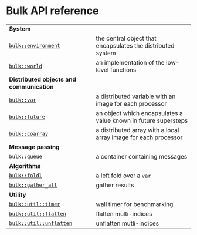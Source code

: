 Bulk API reference
==================

|                                                   |                                                                 |
|---------------------------------------------------|-----------------------------------------------------------------|
| **System**                                        |                                                                 |
| [`bulk::environment`](environment.md)             | the central object that encapsulates the distributed system     |
| [`bulk::world`](world.md)                         | an implementation of the low-level functions                    |
| **Distributed objects and communication**         |                                                                 |
| [`bulk::var`](var.md)                             | a distributed variable with an image for each processor         |
| [`bulk::future`](future.md)                       | an object which encapsulates a value known in future supersteps |
| [`bulk::coarray`](coarray.md)                     | a distributed array with a local array image for each processor |
| **Message passing**                               |                                                                 |
| [`bulk::queue`](queue.md)                 	    | a container containing messages                                 |
| **Algorithms**                                    |                                                                 |
| [`bulk::foldl`](foldl.md)                         | a left fold over a `var`                                        |
| [`bulk::gather_all`](gather_all.md)               | gather results                                                  |
| **Utility**                                       |                                                                 |
| [`bulk::util::timer`](timer.md)                   | wall timer for benchmarking                                     |
| [`bulk::util::flatten`](flatten.md)               | flatten multi-indices                                           |
| [`bulk::util::unflatten`](unflatten.md)           | unflatten mutli-indices                                         |
